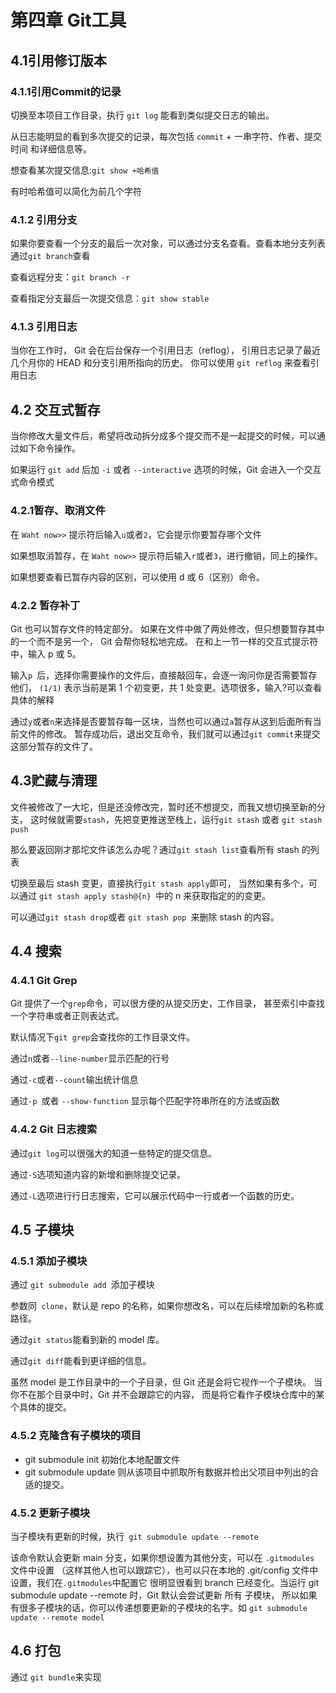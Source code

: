 # 第四章 Git工具
## 4.1引用修订版本
### 4.1.1引用Commit的记录
切换至本项目工作目录，执行 `git log` 能看到类似提交日志的输出。

从日志能明显的看到多次提交的记录，每次包括 `commit` + 一串字符、作者、提交时间 和详细信息等。

想查看某次提交信息:`git show +哈希值`

有时哈希值可以简化为前几个字符
### 4.1.2 引用分支
如果你要查看一个分支的最后一次对象，可以通过分支名查看。查看本地分支列表通过`git branch`查看

查看远程分支：`git branch -r`

查看指定分支最后一次提交信息：`git show stable`
### 4.1.3 引用日志
当你在工作时， Git 会在后台保存一个引用日志（reflog）， 
引用日志记录了最近几个月你的 HEAD 和分支引用所指向的历史。 你可以使用 `git reflog` 来查看引用日志
## 4.2  交互式暂存
当你修改大量文件后，希望将改动拆分成多个提交而不是一起提交的时候，可以通过如下命令操作。

如果运行 `git add` 后加 `-i` 或者 `--interactive` 选项的时候，Git 会进入一个交互式命令模式
### 4.2.1暂存、取消文件

在 `Waht now>>` 提示符后输入`u`或者`2`，它会提示你要暂存哪个文件

如果想取消暂存，在 `Waht now>>` 提示符后输入`r`或者`3`，进行撤销，同上的操作。

如果想要查看已暂存内容的区别，可以使用 d 或 6（区别）命令。
### 4.2.2 暂存补丁
Git 也可以暂存文件的特定部分。 如果在文件中做了两处修改，但只想要暂存其中的一个而不是另一个，
Git 会帮你轻松地完成。 在和上一节一样的交互式提示符中，输入 p 或 5。

输入`p `后，选择你需要操作的文件后，直接敲回车，会逐一询问你是否需要暂存他们，
`(1/1)` 表示当前是第 1 个初变更，共 1 处变更。选项很多，输入?可以查看具体的解释

通过`y`或者`n`来选择是否要暂存每一区块，当然也可以通过`a`暂存从这到后面所有当前文件的修改。
暂存成功后，退出交互命令，我们就可以通过`git commit`来提交这部分暂存的文件了。

## 4.3贮藏与清理
文件被修改了一大坨，但是还没修改完，暂时还不想提交，而我又想切换至新的分支，
这时候就需要`stash`，先把变更推送至栈上，运行`git stash` 或者 `git stash push`

那么要返回刚才那坨文件该怎么办呢？通过` git stash list `查看所有 stash 的列表

切换至最后 stash 变更，直接执行` git stash apply `即可，
当然如果有多个，可以通过 `git stash apply stash@{n} `中的 n 来获取指定的的变更。

可以通过` git stash drop `或者 `git stash pop `来删除 stash 的内容。
## 4.4 搜索
### 4.4.1 Git Grep
Git 提供了一个`grep`命令，可以很方便的从提交历史，工作目录，
甚至索引中查找一个字符串或者正则表达式。

默认情况下`git grep`会查找你的工作目录文件。

通过`n`或者`--line-number`显示匹配的行号

通过`-c`或者`--count`输出统计信息

通过`-p `或者 `--show-function` 显示每个匹配字符串所在的方法或函数
### 4.4.2 Git 日志搜索
通过`git log`可以很强大的知道一些特定的提交信息。

通过`-S`选项知道内容的新增和删除提交记录。

通过`-L`选项进行行日志搜索，它可以展示代码中一行或者一个函数的历史。
## 4.5 子模块
### 4.5.1 添加子模块
通过 `git submodule add `添加子模块

参数同` clone`，默认是 repo 的名称，如果你想改名，可以在后续增加新的名称或路径。

通过` git status `能看到新的 model 库。

通过`git diff`能看到更详细的信息。

虽然 model 是工作目录中的一个子目录，但 Git 还是会将它视作一个子模块。
当你不在那个目录中时，Git 并不会跟踪它的内容， 而是将它看作子模块仓库中的某个具体的提交。
### 4.5.2 克隆含有子模块的项目
- git submodule init 初始化本地配置文件
- git submodule update 则从该项目中抓取所有数据并检出父项目中列出的合适的提交。

### 4.5.2 更新子模块
当子模块有更新的时候，执行` git submodule update --remote`

该命令默认会更新 main 分支，如果你想设置为其他分支，可以在 `.gitmodules` 文件中设置 （这样其他人也可以跟踪它），也可以只在本地的 .git/config 文件中设置，我们在`.gitmodules`中配置它
很明显很看到 branch 已经变化。当运行 git submodule update --remote 时，Git 默认会尝试更新 所有 子模块， 所以如果有很多子模块的话，你可以传递想要更新的子模块的名字。如 `git submodule update --remote model`
## 4.6 打包
通过 `git bundle`来实现
